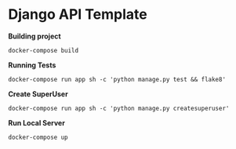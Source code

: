 # Django API Template

**Building project**

`docker-compose build`

**Running Tests**

`docker-compose run app sh -c 'python manage.py test && flake8'`

**Create SuperUser**

`docker-compose run app sh -c 'python manage.py createsuperuser'`

**Run Local Server**

`docker-compose up`